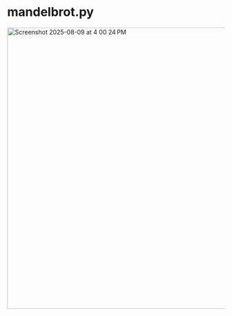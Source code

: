 # mandelbrot.py

<img width="895" height="651" alt="Screenshot 2025-08-09 at 4 00 24 PM" src="https://github.com/user-attachments/assets/d8dcc95e-463a-4680-a8ee-251e7b43b08c" />
